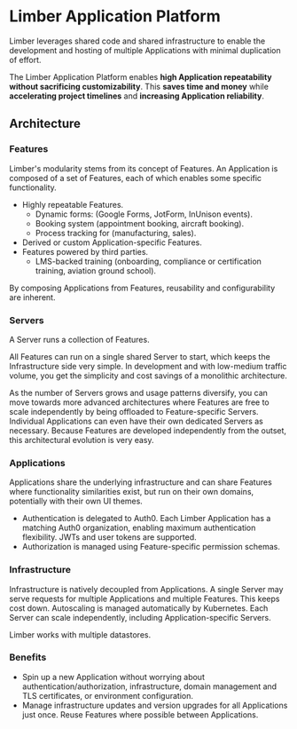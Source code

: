 # Limber Application Platform

Limber leverages shared code and shared infrastructure
to enable the development and hosting of multiple Applications
with minimal duplication of effort.

The Limber Application Platform enables **high Application repeatability**
**without sacrificing customizability**. This **saves time and money**
while **accelerating project timelines** and **increasing Application reliability**.

## Architecture

### Features

Limber's modularity stems from its concept of Features.
An Application is composed of a set of Features,
each of which enables some specific functionality.

- Highly repeatable Features.
  - Dynamic forms:
    (Google Forms, JotForm, InUnison events).
  - Booking system
    (appointment booking, aircraft booking).
  - Process tracking for
    (manufacturing, sales).
- Derived or custom Application-specific Features.
- Features powered by third parties.
  - LMS-backed training
    (onboarding, compliance or certification training, aviation ground school).

By composing Applications from Features,
reusability and configurability are inherent.

### Servers

A Server runs a collection of Features.

All Features can run on a single shared Server to start,
which keeps the Infrastructure side very simple.
In development and with low-medium traffic volume,
you get the simplicity and cost savings of a monolithic architecture.

As the number of Servers grows and usage patterns diversify,
you can move towards more advanced architectures
where Features are free to scale independently by being offloaded to Feature-specific Servers.
Individual Applications can even have their own dedicated Servers as necessary.
Because Features are developed independently from the outset,
this architectural evolution is very easy.

### Applications

Applications share the underlying infrastructure
and can share Features where functionality similarities exist,
but run on their own domains,
potentially with their own UI themes.

- Authentication is delegated to Auth0.
  Each Limber Application has a matching Auth0 organization,
  enabling maximum authentication flexibility.
  JWTs and user tokens are supported.
- Authorization is managed using Feature-specific permission schemas.

### Infrastructure

Infrastructure is natively decoupled from Applications.
A single Server may serve requests for multiple Applications and multiple Features.
This keeps cost down.
Autoscaling is managed automatically by Kubernetes.
Each Server can scale independently, including Application-specific Servers.

Limber works with multiple datastores.

### Benefits

- Spin up a new Application without worrying about
  authentication/authorization, infrastructure,
  domain management and TLS certificates, or environment configuration.
- Manage infrastructure updates and version upgrades for all Applications just once.
  Reuse Features where possible between Applications.
